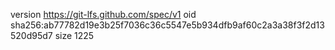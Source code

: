 version https://git-lfs.github.com/spec/v1
oid sha256:ab77782d19e3b25f7036c36c5547e5b934dfb9af60c2a3a38f3f2d13520d95d7
size 1225
